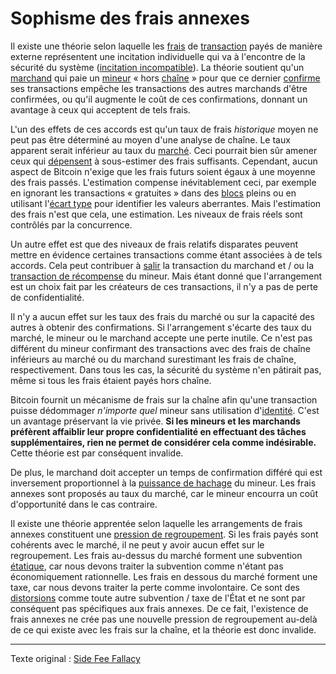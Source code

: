 Sophisme des frais annexes
==========================

Il existe une théorie selon laquelle les [frais](ch101-glossary.md#frais) de [transaction](ch101-glossary.md#transaction) payés de manière externe représentent une incitation individuelle qui va à l'encontre de la sécurité du système ([incitation incompatible](https://en.wikipedia.org/wiki/Incentive_compatibility)). La théorie soutient qu'un [marchand](ch101-glossary.md#marchand) qui paie un [mineur](ch101-glossary.md#mineur) « hors [chaîne](ch101-glossary.md#chaîne) » pour que ce dernier [confirme](ch101-glossary.md#confirmation) ses transactions empêche les transactions des autres marchands d'être confirmées, ou qu'il augmente le coût de ces confirmations, donnant un avantage à ceux qui acceptent de tels frais.

L'un des effets de ces accords est qu'un taux de frais *historique* moyen ne peut pas être déterminé au moyen d'une analyse de chaîne. Le taux apparent serait inférieur au taux du [marché](ch101-glossary.md#marché). Ceci pourrait bien sûr amener ceux qui [dépensent](ch101-glossary.md#dépense) à sous-estimer des frais suffisants. Cependant, aucun aspect de Bitcoin n'exige que les frais futurs soient égaux à une moyenne des frais passés. L'estimation compense inévitablement ceci, par exemple en ignorant les transactions « gratuites » dans des [blocs](ch101-glossary.md#bloc) pleins ou en utilisant l'[écart type](https://fr.wikipedia.org/wiki/%C3%89cart_type) pour identifier les valeurs aberrantes. Mais l'estimation des frais n'est que cela, une estimation. Les niveaux de frais réels sont contrôlés par la concurrence.

Un autre effet est que des niveaux de frais relatifs disparates peuvent mettre en évidence certaines transactions comme étant associées à de tels accords. Cela peut contribuer à [salir](ch101-glossary.md#salissure) la transaction du marchand et / ou la [transaction de récompense](ch101-glossary.md#base-de-pièce) du mineur. Mais étant donné que l'arrangement est un choix fait par les créateurs de ces transactions, il n'y a pas de perte de confidentialité.

Il n'y a aucun effet sur les taux des frais du marché ou sur la capacité des autres à obtenir des confirmations. Si l'arrangement s'écarte des taux du marché, le mineur ou le marchand accepte une perte inutile. Ce n'est pas différent du mineur confirmant des transactions avec des frais de chaîne inférieurs au marché ou du marchand surestimant les frais de chaîne, respectivement. Dans tous les cas, la sécurité du système n'en pâtirait pas, même si tous les frais étaient payés hors chaîne.

Bitcoin fournit un mécanisme de frais sur la chaîne afin qu'une transaction puisse dédommager *n'importe quel* mineur sans utilisation d'[identité](ch101-glossary.md#identité). C'est un avantage préservant la vie privée. **Si les mineurs et les marchands préfèrent affaiblir leur propre confidentialité en effectuant des tâches supplémentaires, rien ne permet de considérer cela comme indésirable.** Cette théorie est par conséquent invalide.

De plus, le marchand doit accepter un temps de confirmation différé qui est inversement proportionnel à la [puissance de hachage](ch101-glossary.md#puissance-de-hachage) du mineur. Les frais annexes sont proposés au taux du marché, car le mineur encourra un coût d'opportunité dans le cas contraire.

Il existe une théorie apprentée selon laquelle les arrangements de frais annexes constituent une [pression de regroupement](ch039-pooling-pressure-risk.md). Si les frais payés sont cohérents avec le marché, il ne peut y avoir aucun effet sur le regroupement. Les frais au-dessus du marché forment une subvention [étatique](ch101-glossary.md#état), car nous devons traiter la subvention comme n'étant pas économiquement rationnelle. Les frais en dessous du marché forment une taxe, car nous devons traiter la perte comme involontaire. Ce sont des [distorsions](ch101-glossary.md#distorsion) comme toute autre subvention / taxe de l'État et ne sont par conséquent pas spécifiques aux frais annexes. De ce fait, l'existence de frais annexes ne crée pas une nouvelle pression de regroupement au-delà de ce qui existe avec les frais sur la chaîne, et la théorie est donc invalide.

---

Texte original : [Side Fee Fallacy](https://github.com/libbitcoin/libbitcoin-system/wiki/Side-Fee-Fallacy)